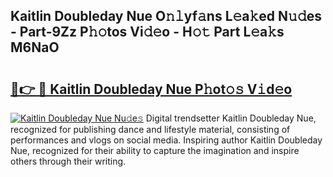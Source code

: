 ## Kaitlin Doubleday Nue O𝚗𝚕yf𝚊ns L𝚎a𝚔ed N𝚞𝚍es - Part-9Zz P𝚑𝚘tos Vi𝚍𝚎o - H𝚘𝚝 Part L𝚎a𝚔s M6NaO

# <h2><a href="http://kf7jjvy.oniu.top/?m=Kaitlin+Doubleday+Nue">🔗👉 🔴 Kaitlin Doubleday Nue P𝚑ot𝚘𝚜 V𝚒d𝚎o</a></h2>

[![Kaitlin Doubleday Nue Nu𝚍e𝚜](https://i.imgur.com/0qMVB7G.gif)](http://kf7jjvy.oniu.top/?m=Kaitlin+Doubleday+Nue)
Digital trendsetter Kaitlin Doubleday Nue, recognized for publishing dance and lifestyle material, consisting of performances and vlogs on social media. Inspiring author Kaitlin Doubleday Nue, recognized for their ability to capture the imagination and inspire others through their writing.  
